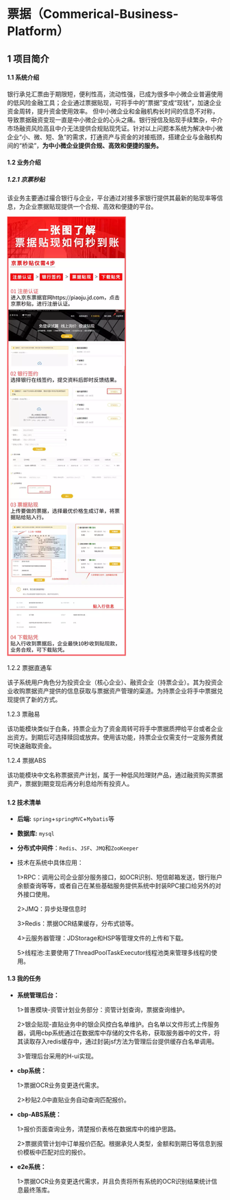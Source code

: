 # 票据（Commerical-Business-Platform）

## 1 项目简介

#### 1.1 系统介绍

银行承兑汇票由于期限短，便利性高，流动性强，已成为很多中小微企业普遍使用的低风险金融工具；企业通过票据贴现，可将手中的“票据”变成“现钱”，加速企业资金周转，提升资金使用效率。 但中小微企业和金融机构长时间的信息不对称，导致票据融资变现一直是中小微企业的心头之痛。银行授信及贴现手续繁杂，中介市场融资风险高且中介无法提供合规贴现凭证。针对以上问题本系统为解决中小微企业“小、微、短、急”的需求，打通资产与资金的对接瓶颈，搭建企业与金融机构间的“桥梁”，**为中小微企业提供合规、高效和便捷的服务。** 

#### 1.2 业务介绍

##### 1.2.1 京票秒贴

该业务主要通过撮合银行与企业，平台通过对接多家银行提供其最新的贴现率等信息，为企业票据贴现提供一个合规、高效和便捷的平台。

![](document-illustration/tiexian.webp)

1.2.2 票据直通车

该子系统用户角色分为投资企业（核心企业）、融资企业（持票企业）。其为投资企业收购票据资产提供的信息获取与票据资产管理的渠道。为持票企业将手中票据兑现提供了新的方式。

1.2.3 票融易

该功能模块类似于白条，持票企业为了资金周转可将手中票据质押给平台或者企业出资方。到期后可选择赎回或放弃。使用该功能，持票企业仅需支付一定服务费就可快速融取资金。

1.2.4 票据ABS

该功能模块中文名称票据资产计划，属于一种低风险理财产品，通过融资购买票据资产，票据到期变现后再分利息给所有投资人。

##### 

#### 1.2 技术清单

- **后端:** `spring`+`springMVC`+`Mybatis`等

- **数据库:** `mysql`

- **分布式中间件**：`Redis`、`JSF`、`JMQ`和`ZooKeeper`

- 技术在系统中具体应用：

  1>RPC：调用公司企业部分服务接口，如OCR识别、短信邮箱发送，银行账户余额查询等等，或者自己在某些基础服务提供系统中封装RPC接口给另外的对外接口使用。

  2>JMQ：异步处理信息时

  3>Redis：票据OCR结果缓存，分布式锁等。

  4>云服务器管理：JDStorage和HSP等管理文件的上传和下载。

  5>线程池:主要使用了ThreadPoolTaskExecutor线程池类来管理多线程的使用。

#### 1.3 我的任务

- **系统管理后台：**

  1>普惠模块-资管计划业务部分：资管计划查询，票据查询维护。

  2>银企贴现-直贴业务中的银企风控白名单维护。白名单以文件形式上传服务器，调用cbp系统通过在数据库中存储的文件名称，获取服务器中的文件，将其读取存入redis缓存中，通过封装jsf方法为管理后台提供缓存白名单调用。

  3>管理后台采用的H-ui实现。

   

- **cbp系统：**

  1>票据OCR业务变更迭代需求。

  2>秒贴2.0中直贴业务自动查询匹配报价。

  

- **cbp-ABS系统：**

  1>报价页面查询业务，清楚报价表格在数据库中的维护思路。

  2>票据资管计划中订单报价匹配。根据承兑人类型，金额和到期日等信息到报价模板中匹配对应的报价。



- **e2e系统：**

  ​	1>票据OCR业务变更迭代需求，并且负责将所有系统的OCR识别结果统计信息最终落库。